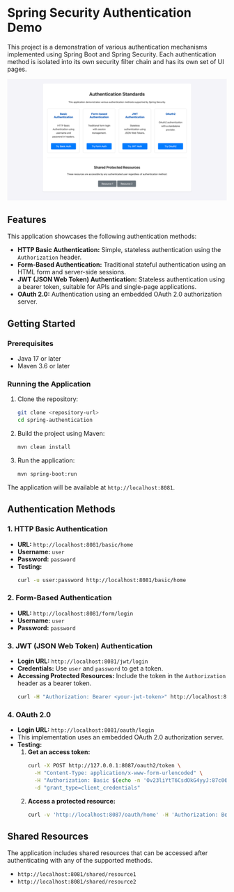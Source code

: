 # Spring Security Authentication Demo

This project is a demonstration of various authentication mechanisms implemented using Spring Boot and Spring Security. Each authentication method is isolated into its own security filter chain and has its own set of UI pages.

![Application User Interface](images/spring-authentication-ui.png)

## Features

This application showcases the following authentication methods:

-   **HTTP Basic Authentication:** Simple, stateless authentication using the `Authorization` header.
-   **Form-Based Authentication:** Traditional stateful authentication using an HTML form and server-side sessions.
-   **JWT (JSON Web Token) Authentication:** Stateless authentication using a bearer token, suitable for APIs and single-page applications.
-   **OAuth 2.0:** Authentication using an embedded OAuth 2.0 authorization server.

## Getting Started

### Prerequisites

-   Java 17 or later
-   Maven 3.6 or later

### Running the Application

1.  Clone the repository:
    ```bash
    git clone <repository-url>
    cd spring-authentication
    ```

2.  Build the project using Maven:
    ```bash
    mvn clean install
    ```

3.  Run the application:
    ```bash
    mvn spring-boot:run
    ```

The application will be available at `http://localhost:8081`.

## Authentication Methods

### 1. HTTP Basic Authentication

-   **URL:** `http://localhost:8081/basic/home`
-   **Username:** `user`
-   **Password:** `password`
-   **Testing:**
    ```bash
    curl -u user:password http://localhost:8081/basic/home
    ```

### 2. Form-Based Authentication

-   **URL:** `http://localhost:8081/form/login`
-   **Username:** `user`
-   **Password:** `password`

### 3. JWT (JSON Web Token) Authentication

-   **Login URL:** `http://localhost:8081/jwt/login`
-   **Credentials:** Use `user` and `password` to get a token.
-   **Accessing Protected Resources:** Include the token in the `Authorization` header as a bearer token.
    ```bash
    curl -H "Authorization: Bearer <your-jwt-token>" http://localhost:8081/jwt/home
    ```

### 4. OAuth 2.0

-   **Login URL:** `http://localhost:8081/oauth/login`
-   This implementation uses an embedded OAuth 2.0 authorization server.
-   **Testing:**
    1.  **Get an access token:**
        ```bash
        curl -X POST http://127.0.0.1:8087/oauth2/token \
          -H "Content-Type: application/x-www-form-urlencoded" \
          -H "Authorization: Basic $(echo -n 'Ov23liYtT6CsdOkG4yyJ:87c06876e02e207dc30a196059a470e382a4ba0c' | base64)" \
          -d "grant_type=client_credentials"
        ```
    2.  **Access a protected resource:**
        ```bash
        curl -v 'http://localhost:8087/oauth/home' -H 'Authorization: Bearer <your-access-token>'
        ```


## Shared Resources

The application includes shared resources that can be accessed after authenticating with any of the supported methods.
-   `http://localhost:8081/shared/resource1`
-   `http://localhost:8081/shared/resource2`

